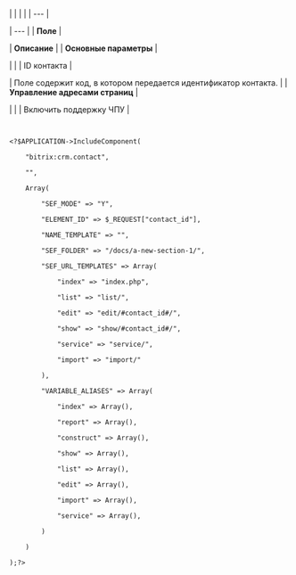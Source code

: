 |  |  |  |
| --- |

| --- |
| **Поле** |

| **Описание** |
| **Основные параметры** |

| |
| ID контакта |

| Поле содержит код, в котором передается идентификатор контакта. |
| **Управление адресами страниц** |

| |
| Включить поддержку ЧПУ |

```


<?$APPLICATION->IncludeComponent(

	"bitrix:crm.contact",

	"",

	Array(

		"SEF_MODE" => "Y",

		"ELEMENT_ID" => $_REQUEST["contact_id"],

		"NAME_TEMPLATE" => "",

		"SEF_FOLDER" => "/docs/a-new-section-1/",

		"SEF_URL_TEMPLATES" => Array(

			"index" => "index.php",

			"list" => "list/",

			"edit" => "edit/#contact_id#/",

			"show" => "show/#contact_id#/",

			"service" => "service/",

			"import" => "import/"

		),

		"VARIABLE_ALIASES" => Array(

			"index" => Array(),

			"report" => Array(),

			"construct" => Array(),

			"show" => Array(),

			"list" => Array(),

			"edit" => Array(),

			"import" => Array(),

			"service" => Array(),

		)

	)

);?>


```